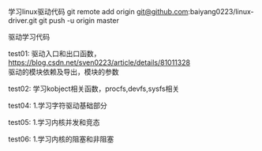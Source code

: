 学习linux驱动代码
git remote add origin git@github.com:baiyang0223/linux-driver.git
git push -u origin master


驱动学习代码

test01: 驱动入口和出口函数，https://blog.csdn.net/sven0223/article/details/81011328  
        驱动的模块依赖及导出，模块的参数

test02: 学习kobject相关函数，procfs,devfs,sysfs相关

test04: 1.学习字符驱动基础部分

test05: 1.学习内核并发和竞态

test06: 1.学习内核的阻塞和非阻塞


